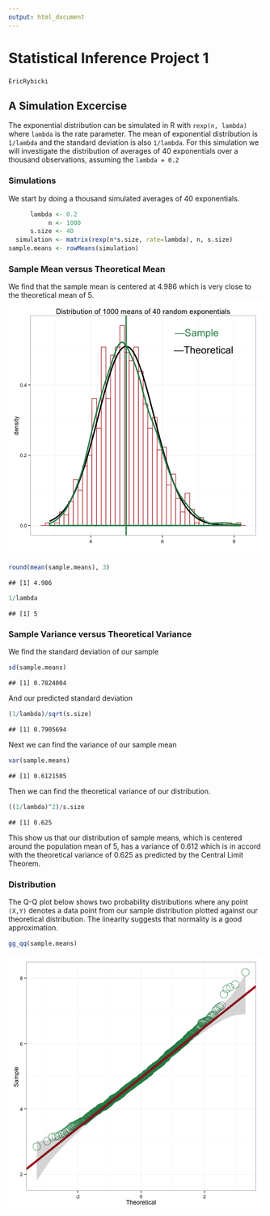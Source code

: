 ```yaml
---
output: html_document
---
```

Statistical Inference Project 1
===============================
```EricRybicki```

## A Simulation Excercise

The exponential distribution can be simulated in R with ```rexp(n, lambda)```  where ```lambda``` is the rate parameter. The mean of exponential distribution is ```1/lambda``` and the standard deviation is also ```1/lambda```. For this simulation we will investigate the distribution of averages of 40 exponentials over a thousand observations, assuming the ```lambda = 0.2```

### Simulations
We start by doing a thousand simulated averages of 40 exponentials.

```r
      lambda <- 0.2
           n <- 1000
      s.size <- 40
  simulation <- matrix(rexp(n*s.size, rate=lambda), n, s.size)
sample.means <- rowMeans(simulation) 
```

### Sample Mean versus Theoretical Mean
We find that the sample mean is centered at 4.986 which is very close to the theoretical mean of 5.
![plot of chunk unnamed-chunk-2](figure/unnamed-chunk-2-1.png) 


```r
round(mean(sample.means), 3)
```

```
## [1] 4.986
```

```r
1/lambda
```

```
## [1] 5
```

### Sample Variance versus Theoretical Variance

We find the standard deviation of our sample

```r
sd(sample.means)
```

```
## [1] 0.7824004
```

And our predicted standard deviation

```r
(1/lambda)/sqrt(s.size)
```

```
## [1] 0.7905694
```

Next we can find the variance of our sample mean

```r
var(sample.means)
```

```
## [1] 0.6121505
```
Then we can find the theoretical variance of our distribution.

```r
((1/lambda)^2)/s.size
```

```
## [1] 0.625
```
This show us that our distribution of sample means, which is centered around the population mean of 5, has a variance of 0.612 which is in accord with the theoretical variance of 0.625 as predicted by the Central Limit Theorem. 

### Distribution

The Q-Q plot below shows two probability distributions where any point ``` (X,Y)``` denotes a data point from our sample distribution plotted against our theoretical distribution. The linearity suggests that normality is a good approximation.




```r
gg_qq(sample.means)
```

![plot of chunk unnamed-chunk-9](figure/unnamed-chunk-9-1.png) 

